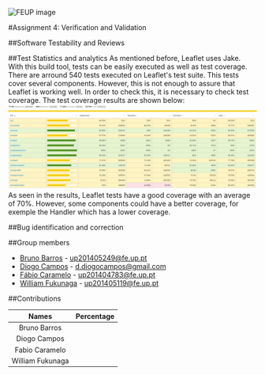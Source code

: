 ![FEUP image](https://sigarra.up.pt/feup/pt/WEB_GESSI_DOCS.download_file?p_name=F-370784536/logo_cores_oficiais.jpg)

#Assignment 4: Verification and Validation

##Software Testability and Reviews

##Test Statistics and analytics
As mentioned before, Leaflet uses Jake. With this build tool, tests can be easily executed as well as test coverage.
There are arround 540 tests executed on Leaflet's test suite. This tests cover several components. However, this is not enough to assure that Leaflet is working well. In order to check this, it is necessary to check test coverage.
The test coverage results are shown below:
![Test Coverage](https://raw.githubusercontent.com/DiogoMCampos/Leaflet/ESOF-Documentation/ESOF-docs/resources/TestCoverage.png)
As seen in the results, Leaflet tests have a good coverage with an average of 70%. However, some components could have a better coverage, for exemple the Handler which has a lower coverage.


##Bug identification and correction

##Group members
*   [Bruno Barros](https://github.com/BrunoBarros21) - up201405249@fe.up.pt
*   [Diogo Campos](https://github.com/DiogoMCampos) - d.diogocampos@gmail.com
*   [Fábio Caramelo](https://github.com/Caramelo18) - up201404783@fe.up.pt
*   [William Fukunaga](https://github.com/williamnf) - up201405119@fe.up.pt

##Contributions

|       **Names**   | **Percentage** |
|:----------------:	|:------------:	|
| Bruno Barros     	|           	|
| Diogo Campos     	|           	|
| Fabio Caramelo   	|           	|
| William Fukunaga 	|           	|
